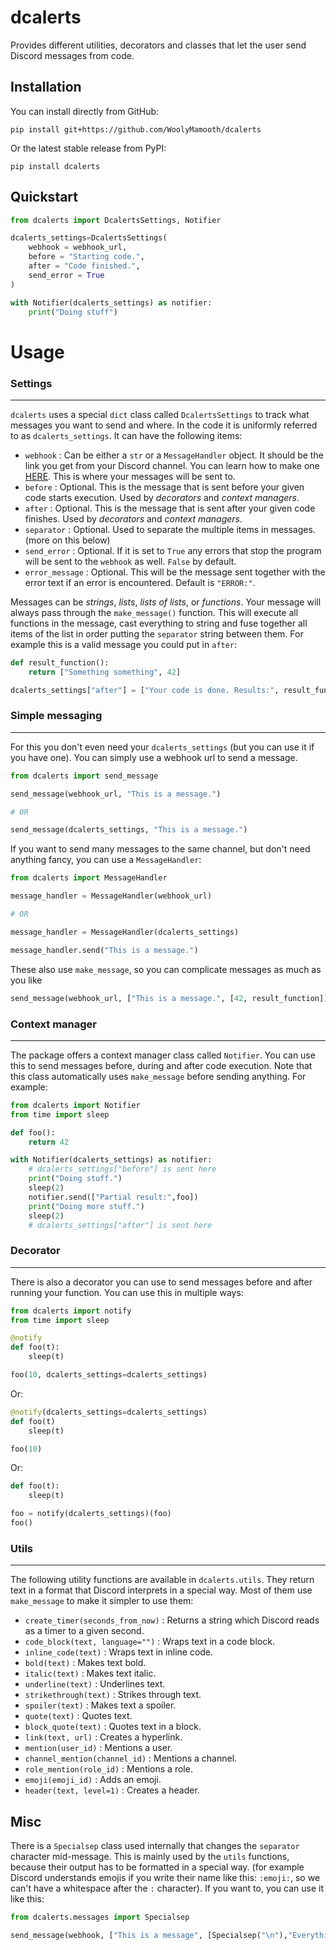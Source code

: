 # dcalerts

Provides different utilities, decorators and classes that let the user send Discord messages from code.

## Installation

You can install directly from GitHub:
```
pip install git+https://github.com/WoolyMamooth/dcalerts
```
Or the latest stable release from PyPI:
```
pip install dcalerts
```

## Quickstart
```python
from dcalerts import DcalertsSettings, Notifier

dcalerts_settings=DcalertsSettings(
    webhook = webhook_url,
    before = "Starting code.",
    after = "Code finished.",
    send_error = True
)

with Notifier(dcalerts_settings) as notifier:
    print("Doing stuff")
```
# Usage

### Settings
---
`dcalerts` uses a special `dict` class called `DcalertsSettings` to track what messages you want to send and where. In the code it is uniformly referred to as `dcalerts_settings`. It can have the following items:
 - `webhook` : Can be either a `str` or a `MessageHandler` object. It should be the link you get from your Discord channel. You can learn how to make one [HERE](https://support.discord.com/hc/en-us/articles/228383668-Intro-to-Webhooks). This is where your messages will be sent to.
 - `before` : Optional. This is the message that is sent before your given code starts execution. Used by *decorators* and *context managers*.
 - `after` : Optional. This is the message that is sent after your given code finishes. Used by *decorators* and *context managers*.
 - `separator` : Optional. Used to separate the multiple items in messages. (more on this below)
 - `send_error` : Optional. If it is set to `True` any errors that stop the program will be sent to the `webhook` as well. `False` by default.
 - `error_message` : Optional. This will be the message sent together with the error text if an error is encountered. Default is `"ERROR:"`.

Messages can be *strings*, *lists*, *lists of lists*, or *functions*. Your message will always pass through the `make_message()` function. This will execute all functions in the message, cast everything to string and fuse together all items of the list in order putting the `separator` string between them. For example this is a valid message you could put in `after`:
```python
def result_function():
    return ["Something something", 42]

dcalerts_settings["after"] = ["Your code is done. Results:", result_function]
```
### Simple messaging
---
For this you don't even need your `dcalerts_settings` (but you can use it if you have one). You can simply use a webhook url to send a message.
```python
from dcalerts import send_message

send_message(webhook_url, "This is a message.")

# OR

send_message(dcalerts_settings, "This is a message.")
```
If you want to send many messages to the same channel, but don't need anything fancy, you can use a `MessageHandler`:
```python
from dcalerts import MessageHandler

message_handler = MessageHandler(webhook_url)

# OR

message_handler = MessageHandler(dcalerts_settings)

message_handler.send("This is a message.")
```

These also use `make_message`, so you can complicate messages as much as you like

```python
send_message(webhook_url, ["This is a message.", [42, result_function]])
```

### Context manager
---
The package offers a context manager class called `Notifier`. You can use this to send messages before, during and after code execution. Note that this class automatically uses `make_message` before sending anything. For example:
```python
from dcalerts import Notifier
from time import sleep

def foo():
    return 42

with Notifier(dcalerts_settings) as notifier:
    # dcalerts_settings["before"] is sent here
    print("Doing stuff.")
    sleep(2)
    notifier.send(["Partial result:",foo])
    print("Doing more stuff.")
    sleep(2)
    # dcalerts_settings["after"] is sent here
```

### Decorator
---
There is also a decorator you can use to send messages before and after running your function. You can use this in multiple ways:
```python
from dcalerts import notify
from time import sleep

@notify
def foo(t):
    sleep(t)

foo(10, dcalerts_settings=dcalerts_settings)
``` 
Or:
```python
@notify(dcalerts_settings=dcalerts_settings)
def foo(t)
    sleep(t)

foo(10)
```
Or:
```python
def foo(t):
    sleep(t)

foo = notify(dcalerts_settings)(foo)
foo()
```

### Utils
---

The following utility functions are available in `dcalerts.utils`. They return text in a format that Discord interprets in a special way. Most of them use `make_message` to make it simpler to use them:

- `create_timer(seconds_from_now)` : Returns a string which Discord reads as a timer to a given second.
- `code_block(text, language="")` : Wraps text in a code block.
- `inline_code(text)` : Wraps text in inline code.
- `bold(text)` : Makes text bold.
- `italic(text)` : Makes text italic.
- `underline(text)` : Underlines text.
- `strikethrough(text)` : Strikes through text.
- `spoiler(text)` : Makes text a spoiler.
- `quote(text)` : Quotes text.
- `block_quote(text)` : Quotes text in a block.
- `link(text, url)` : Creates a hyperlink.
- `mention(user_id)` : Mentions a user.
- `channel_mention(channel_id)` : Mentions a channel.
- `role_mention(role_id)` : Mentions a role.
- `emoji(emoji_id)` : Adds an emoji.
- `header(text, level=1)` : Creates a header.

## Misc

There is a `Specialsep` class used internally that changes the `separator` character mid-message. This is mainly used by the `utils` functions, because their output has to be formatted in a special way. (for example Discord understands emojis if you write their name like this: `:emoji:`, so we can't have a whitespace after the `:` character). If you want to, you can use it like this:
```python
from dcalerts.messages import Specialsep

send_message(webhook, ["This is a message", [Specialsep("\n"),"Everything in", "this list", "is a new line"], "but not this."], list_item_sep=" ")
```